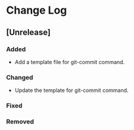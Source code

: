 # Change Log

## [Unrelease]
### Added
- Add a template file for git-commit command.

### Changed
- Update the template for git-commit command.

### Fixed

### Removed
